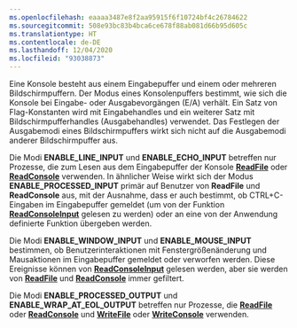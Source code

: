 ```yaml
---
ms.openlocfilehash: eaaaa3487e8f2aa95915f6f10724bf4c26784622
ms.sourcegitcommit: 508e93bc83b4bca6ce678f88ab081d66b95d605c
ms.translationtype: HT
ms.contentlocale: de-DE
ms.lasthandoff: 12/04/2020
ms.locfileid: "93038873"
---
```

Eine Konsole besteht aus einem Eingabepuffer und einem oder mehreren Bildschirmpuffern. Der Modus eines Konsolenpuffers bestimmt, wie sich die Konsole bei Eingabe- oder Ausgabevorgängen (E/A) verhält. Ein Satz von Flag-Konstanten wird mit Eingabehandles und ein weiterer Satz mit Bildschirmpufferhandles (Ausgabehandles) verwendet. Das Festlegen der Ausgabemodi eines Bildschirmpuffers wirkt sich nicht auf die Ausgabemodi anderer Bildschirmpuffer aus.

Die Modi **ENABLE\_LINE\_INPUT** und **ENABLE\_ECHO\_INPUT** betreffen nur Prozesse, die zum Lesen aus dem Eingabepuffer der Konsole [**ReadFile**](https://msdn.microsoft.com/library/windows/desktop/aa365467) oder [**ReadConsole**](../readconsole.md) verwenden. In ähnlicher Weise wirkt sich der Modus **ENABLE\_PROCESSED\_INPUT** primär auf Benutzer von **ReadFile** und **ReadConsole** aus, mit der Ausnahme, dass er auch bestimmt, ob CTRL+C-Eingaben im Eingabepuffer gemeldet (um von der Funktion [**ReadConsoleInput**](../readconsoleinput.md) gelesen zu werden) oder an eine von der Anwendung definierte Funktion übergeben werden.

Die Modi **ENABLE\_WINDOW\_INPUT** und **ENABLE\_MOUSE\_INPUT** bestimmen, ob Benutzerinteraktionen mit Fenstergrößenänderung und Mausaktionen im Eingabepuffer gemeldet oder verworfen werden. Diese Ereignisse können von [**ReadConsoleInput**](../readconsoleinput.md) gelesen werden, aber sie werden von [**ReadFile**](https://msdn.microsoft.com/library/windows/desktop/aa365467) und [**ReadConsole**](../readconsole.md) immer gefiltert.

Die Modi **ENABLE\_PROCESSED\_OUTPUT** und **ENABLE\_WRAP\_AT\_EOL\_OUTPUT** betreffen nur Prozesse, die [**ReadFile**](https://msdn.microsoft.com/library/windows/desktop/aa365467) oder [**ReadConsole**](../readconsole.md) und [**WriteFile**](https://msdn.microsoft.com/library/windows/desktop/aa365747) oder [**WriteConsole**](../writeconsole.md) verwenden.
